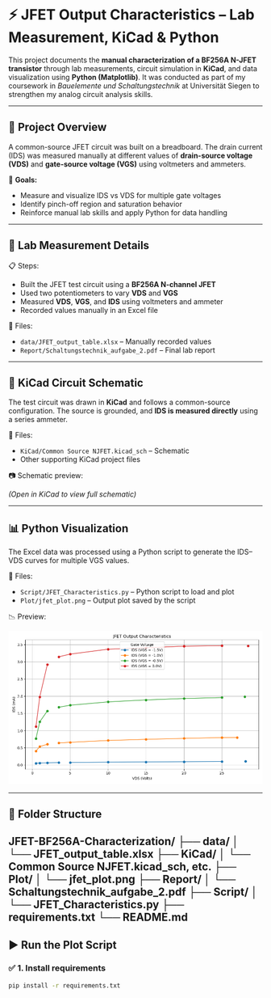 # ⚡ JFET Output Characteristics – Lab Measurement, KiCad & Python

This project documents the **manual characterization of a BF256A N-JFET transistor** through lab measurements, circuit simulation in **KiCad**, and data visualization using **Python (Matplotlib)**. It was conducted as part of my coursework in *Bauelemente und Schaltungstechnik* at Universität Siegen to strengthen my analog circuit analysis skills.

---

## 🔧 Project Overview

A common-source JFET circuit was built on a breadboard. The drain current (IDS) was measured manually at different values of **drain-source voltage (VDS)** and **gate-source voltage (VGS)** using voltmeters and ammeters.

🧠 **Goals:**
- Measure and visualize IDS vs VDS for multiple gate voltages
- Identify pinch-off region and saturation behavior
- Reinforce manual lab skills and apply Python for data handling

---

## 🔬 Lab Measurement Details

📋 Steps:
- Built the JFET test circuit using a **BF256A N-channel JFET**
- Used two potentiometers to vary **VDS** and **VGS**
- Measured **VDS**, **VGS**, and **IDS** using voltmeters and ammeter
- Recorded values manually in an Excel file

📁 Files:
- `data/JFET_output_table.xlsx` – Manually recorded values  
- `Report/Schaltungstechnik_aufgabe_2.pdf` – Final lab report  

---

## 🧰 KiCad Circuit Schematic

The test circuit was drawn in **KiCad** and follows a common-source configuration. The source is grounded, and **IDS is measured directly** using a series ammeter.

📁 Files:
- `KiCad/Common Source NJFET.kicad_sch` – Schematic  
- Other supporting KiCad project files  

📷 Schematic preview:

*(Open in KiCad to view full schematic)*

---

## 📊 Python Visualization

The Excel data was processed using a Python script to generate the IDS–VDS curves for multiple VGS values.

📁 Files:
- `Script/JFET_Characteristics.py` – Python script to load and plot  
- `Plot/jfet_plot.png` – Output plot saved by the script

📉 Preview:

![JFET Plot](Plot/jfet_plot.png)

---

## 📁 Folder Structure


JFET-BF256A-Characterization/
├── data/
│   └── JFET_output_table.xlsx
├── KiCad/
│   └── Common Source NJFET.kicad_sch, etc.
├── Plot/
│   └── jfet_plot.png
├── Report/
│   └── Schaltungstechnik_aufgabe_2.pdf
├── Script/
│   └── JFET_Characteristics.py
├── requirements.txt
└── README.md
---

## ▶️ Run the Plot Script

### ✅ 1. Install requirements

```bash
pip install -r requirements.txt

